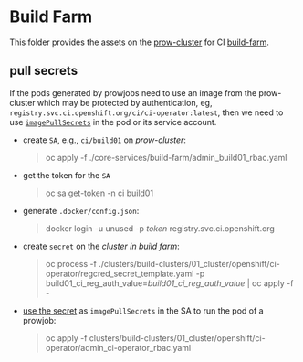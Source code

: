 # Build Farm

This folder provides the assets on the [prow-cluster](https://api.ci.openshift.org:443) for CI [build-farm](../../clusters).

## pull secrets

If the pods generated by prowjobs need to use an image from the prow-cluster which may be protected by authentication, eg, `registry.svc.ci.openshift.org/ci/ci-operator:latest`, then we need to use [`imagePullSecrets`](https://kubernetes.io/docs/tasks/configure-pod-container/pull-image-private-registry/) in the pod or its service account.

* create `SA`, e.g., `ci/build01` on _prow-cluster_:

    > oc apply -f ./core-services/build-farm/admin_build01_rbac.yaml

* get the token for the `SA` 

    > oc sa get-token -n ci build01

* generate `.docker/config.json`:

    > docker login -u unused -p _token_ registry.svc.ci.openshift.org

* create `secret` on the _cluster in build farm_:

    > oc process -f ./clusters/build-clusters/01_cluster/openshift/ci-operator/regcred_secret_template.yaml -p build01_ci_reg_auth_value=_build01_ci_reg_auth_value_ | oc apply -f -

* [use the secret](https://kubernetes.io/docs/tasks/configure-pod-container/configure-service-account/#add-imagepullsecrets-to-a-service-account) as `imagePullSecrets` in the SA to run the pod of a prowjob:

    > oc apply -f clusters/build-clusters/01_cluster/openshift/ci-operator/admin_ci-operator_rbac.yaml
